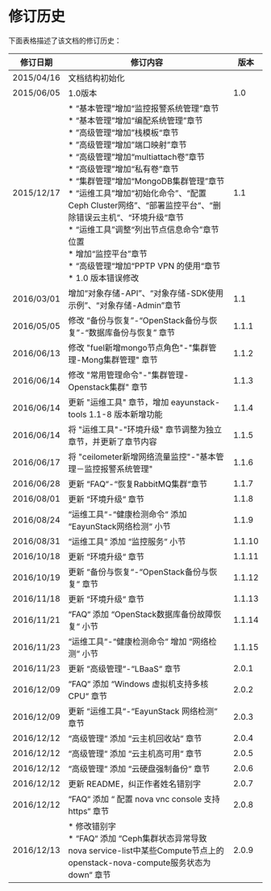 # 修订历史

下面表格描述了该文档的修订历史：

|修订日期|修订内容|版本|
|----|------------|----|
|2015/04/16|文档结构初始化||
|2015/06/05|1.0版本|1.0|
|2015/12/17|*  “基本管理”增加“监控报警系统管理”章节<br /> * “基本管理”增加“编配系统管理”章节<br /> * ”高级管理“增加”栈模板“章节<br /> * ”高级管理“增加”端口映射”章节<br /> * “高级管理”增加“multiattach卷”章节<br /> * “高级管理”增加“私有卷”章节<br /> * “集群管理”增加“MongoDB集群管理”章节<br /> * “运维工具”增加“初始化命令”、“配置Ceph Cluster网络”、“部署监控平台“、“删除错误云主机“、“环境升级“章节<br /> * “运维工具”调整“列出节点信息命令”章节位置<br /> * 增加“监控平台”章节<br /> * “高级管理“增加“PPTP VPN 的使用“章节<br /> * 1.0 版本错误修改|1.1|
|2016/03/01|增加“对象存储-API”、“对象存储-SDK使用示例”、“对象存储-Admin”章节|1.1|
|2016/05/05|修改 “备份与恢复”-“OpenStack备份与恢复”-“数据库备份与恢复” 章节|1.1.1|
|2016/06/13|修改 "fuel新增mongo节点角色"-"集群管理-Mong集群管理" 章节|1.1.2|
|2016/06/14|修改 "常用管理命令"-"集群管理-Openstack集群" 章节|1.1.3|
|2016/06/14|更新 "运维工具" 章节，增加 eayunstack-tools 1.1-8 版本新增功能|1.1.4|
|2016/06/14|将 "运维工具"-"环境升级" 章节调整为独立章节，并更新了章节内容|1.1.5|
|2016/06/17|将 "ceilometer新增网络流量监控"-"基本管理－监控报警系统管理"|1.1.6|
|2016/06/28|更新 “FAQ“-“恢复RabbitMQ集群“章节|1.1.7|
|2016/08/01|更新 “环境升级“ 章节|1.1.8|
|2016/08/24|“运维工具“-“健康检测命令“ 添加 “EayunStack网络检测“ 小节|1.1.9|
|2016/08/31|“运维工具“ 添加 “监控服务“ 小节|1.1.10|
|2016/10/18|更新 “环境升级“ 章节|1.1.11|
|2016/10/19|更新 “备份与恢复“-“OpenStack备份与恢复“ 章节|1.1.12|
|2016/11/18|更新 “环境升级“ 章节|1.1.13|
|2016/11/21|“FAQ“ 添加 “OpenStack数据库备份故障恢复“ 小节|1.1.14|
|2016/11/23|“运维工具“-“健康检测命令“ 增加 “网络检测“ 小节|1.1.15|
|2016/11/23|更新 “高级管理“-“LBaaS“ 章节|2.0.1|
|2016/12/09|“FAQ“ 添加 “Windows 虚拟机支持多核 CPU“ 章节|2.0.2|
|2016/12/09|更新 “运维工具“-“EayunStack 网络检测“ 章节|2.0.3|
|2016/12/12|“高级管理“ 添加 “云主机回收站“ 章节|2.0.4|
|2016/12/12|“高级管理“ 添加 “云主机高可用“ 章节|2.0.5|
|2016/12/12|“高级管理“ 添加 “云硬盘强制备份“ 章节|2.0.6|
|2016/12/12|更新 README，纠正作者姓名错别字|2.0.7|
|2016/12/12|“FAQ“ 添加 “ 配置 nova vnc console 支持 https“ 章节|2.0.8|
|2016/12/13|* 修改错别字<br /> * “FAQ“ 添加 “Ceph集群状态异常导致nova service-list中某些Compute节点上的openstack-nova-compute服务状态为down“ 章节|2.0.9|
